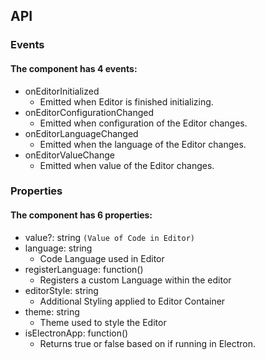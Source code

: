 ## API

### Events

#### The <td-code-editor> component has 4 events:

* onEditorInitialized
  * Emitted when Editor is finished initializing.
* onEditorConfigurationChanged
  * Emitted when configuration of the Editor changes.
* onEditorLanguageChanged
  * Emitted when the language of the Editor changes.
* onEditorValueChange
  * Emitted when value of the Editor changes.

### Properties

#### The <td-code-editor> component has 6 properties:

* value?: string
  `(Value of Code in Editor)`
* language: string
  * Code Language used in Editor
* registerLanguage: function()
  * Registers a custom Language within the editor
* editorStyle: string
  * Additional Styling applied to Editor Container
* theme: string
  * Theme used to style the Editor
* isElectronApp: function()
  * Returns true or false based on if running in Electron.